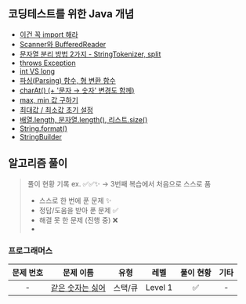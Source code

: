 ## 코딩테스트를 위한 Java 개념 

- [이건 꼭 import 해라](https://velog.io/@seomiyoung1124/%EC%9D%B4%EA%B1%B4-%EA%BC%AD-import-%ED%95%B4%EB%9D%BC-kptlco5i)
- [Scanner와 BufferedReader](https://velog.io/@seomiyoung1124/Scanner%EC%99%80-BufferedReader)
- [문자열 분리 방법 2가지 - StringTokenizer, split](https://velog.io/@seomiyoung1124/%EC%9E%85%EB%A0%A5-%EB%AC%B8%EC%9E%90%EC%97%B4%EC%9D%84-%EA%B3%B5%EB%B0%B1%EC%9D%84-%EB%82%98%EB%88%A0%EC%84%9C-2%EC%B0%A8%EC%9B%90-%EB%B0%B0%EC%97%B4%EC%97%90-%EC%A0%80%EC%9E%A5%ED%95%98%EA%B8%B0)
- [throws Exception](https://velog.io/@seomiyoung1124/throws-Exception)
- [int VS long](https://velog.io/@seomiyoung1124/int-VS-long)
- [파싱(Parsing) 함수, 형 변환 함수](https://velog.io/@seomiyoung1124/%ED%8C%8C%EC%8B%B1Parsing-%ED%95%A8%EC%88%98-%ED%98%95-%EB%B3%80%ED%99%98-%ED%95%A8%EC%88%98)
- [charAt() (+ '문자 → 숫자' 변경도 함께)](https://velog.io/@seomiyoung1124/charAt)
- [max, min 값 구하기](https://velog.io/@seomiyoung1124/max-min-%EA%B0%92-%EA%B5%AC%ED%95%98%EA%B8%B0)
- [최대값 / 최소값 초기 설정](https://velog.io/@seomiyoung1124/%EC%B5%9C%EB%8C%80%EA%B0%92-%EC%B5%9C%EC%86%8C%EA%B0%92-%EC%B4%88%EA%B8%B0-%EC%84%A4%EC%A0%95)
- [배열.length, 문자열.length(), 리스트.size()](https://velog.io/@seomiyoung1124/length-length)
- [String.format()](https://velog.io/@seomiyoung1124/String.format-printf)
- [StringBuilder](https://velog.io/@seomiyoung1124/StringBuilder)

## 알고리즘 풀이
> 풀이 현황 기록
> ex. ✅✅✨ → 3번째 복습에서 처음으로 스스로 품
> - 스스로 한 번에 푼 문제	✨
> - 정답/도움을 받아 푼 문제	✅
> - 해결 못 한 문제 (진행 중)	❌
> - 
### 프로그래머스
| 문제 번호 | 문제 이름     | 유형   | 레벨   | 풀이 현황 | 기타
|:--------:|:------------:|:-----:|:------:|:--------:|:--------:|
| -        | [같은 숫자는 싫어](naver.com) | 스택/큐 | Level 1 | ✅       | -     |
